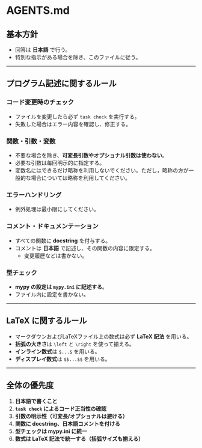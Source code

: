 # AGENTS.md

## 基本方針

- 回答は **日本語** で行う。
- 特別な指示がある場合を除き、このファイルに従う。

---

## プログラム記述に関するルール

### コード変更時のチェック

- ファイルを変更したら必ず `task check` を実行する。
- 失敗した場合はエラー内容を確認し、修正する。

### 関数・引数・変数

- 不要な場合を除き、**可変長引数やオプショナル引数は使わない**。
- 必要な引数は毎回明示的に指定する。
- 変数名にはできるだけ略称を利用しないでください。ただし，略称の方が一般的な場合については略称を利用してください。

### エラーハンドリング

- 例外処理は最小限にしてください。

### コメント・ドキュメンテーション

- すべての関数に **docstring** を付与する。
- コメントは **日本語** で記述し、その関数の内容に限定する。
  - 変更履歴などは書かない。

### 型チェック

- **mypy の設定は `mypy.ini` に記述する**。
- ファイル内に設定を書かない。

---

## LaTeX に関するルール

- マークダウンおよびLaTeXファイル上の数式は必ず **LaTeX 記法** を用いる。
- **括弧の大きさ**は `\left` と `\right` を使って揃える。
- **インライン数式**は `$...$` を用いる。
- **ディスプレイ数式**は `$$...$$` を用いる。

---

## 全体の優先度

1. **日本語で書くこと**
2. **`task check` によるコード正当性の確認**
3. **引数の明示性（可変長/オプショナルは避ける）**
4. **関数に docstring、日本語コメントを付ける**
5. **型チェックは mypy.ini に統一**
6. **数式は LaTeX 記法で統一する（括弧サイズも揃える）**
